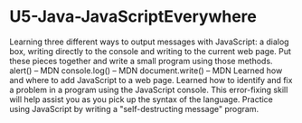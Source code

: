 # U5-Java-JavaScriptEverywhere
 Learning three different ways to output messages with JavaScript: a dialog box, writing directly to the console and writing to the current web page.
 Put these pieces together and write a small program using those methods. 
    alert() – MDN
    console.log() – MDN
    document.write() – MDN
Learned how and where to add JavaScript to a web page.
Learned how to identify and fix a problem in a program using the JavaScript console. This error-fixing skill will help assist you as you pick up the syntax of the language.
Practice using JavaScript by writing a "self-destructing message" program.